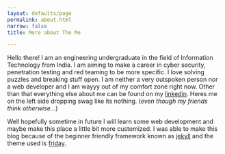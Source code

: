 ```yaml
---
layout: defaults/page
permalink: about.html
narrow: false
title: More about The Me

---
```


Hello there! I am an engineering undergraduate in the field of Information Technology from India. I am aiming to make a career in cyber security, penetration testing and red teaming to be more specific. I love solving puzzles and breaking stuff open. I am neither a very outspoken person nor a web developer and I am wayyy out of my comfort zone right now. Other than that everything else about me can be found on my [linkedin](https://linkedin.com/in/vandan-rohatgi-352376180). Heres me on the left side dropping swag like its nothing. (*even though my friends think otherwise...*)

Well hopefully sometime in future I will learn some web development and maybe make this place a little bit more customized. I was able to make this blog because of the beginner friendly framework known as [jekyll] and the theme used is [friday].  

[jekyll]: https://jekyllrb.com/
[friday]:https://github.com/sfreytag/friday-theme


